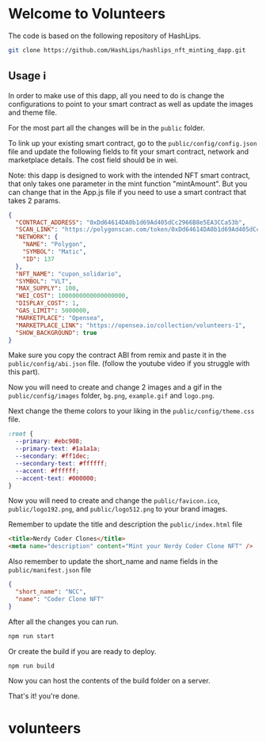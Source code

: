 # Welcome to Volunteers

The code is based on the following repository of HashLips.

```sh
git clone https://github.com/HashLips/hashlips_nft_minting_dapp.git
```

## Usage ℹ️

In order to make use of this dapp, all you need to do is change the configurations to point to your smart contract as well as update the images and theme file.

For the most part all the changes will be in the `public` folder.

To link up your existing smart contract, go to the `public/config/config.json` file and update the following fields to fit your smart contract, network and marketplace details. The cost field should be in wei.

Note: this dapp is designed to work with the intended NFT smart contract, that only takes one parameter in the mint function "mintAmount". But you can change that in the App.js file if you need to use a smart contract that takes 2 params.

```json
{
  "CONTRACT_ADDRESS": "0xDd64614DA0b1d69Ad405dCc2966B8e5EA3CCa53b",
  "SCAN_LINK": "https://polygonscan.com/token/0xDd64614DA0b1d69Ad405dCc2966B8e5EA3CCa53b",
  "NETWORK": {
    "NAME": "Polygon",
    "SYMBOL": "Matic",
    "ID": 137
  },
  "NFT_NAME": "cupon_solidario",
  "SYMBOL": "VLT",
  "MAX_SUPPLY": 100,
  "WEI_COST": 1000000000000000000,
  "DISPLAY_COST": 1,
  "GAS_LIMIT": 5000000,
  "MARKETPLACE": "Opensea",
  "MARKETPLACE_LINK": "https://opensea.io/collection/volunteers-1",
  "SHOW_BACKGROUND": true
}
```

Make sure you copy the contract ABI from remix and paste it in the `public/config/abi.json` file.
(follow the youtube video if you struggle with this part).

Now you will need to create and change 2 images and a gif in the `public/config/images` folder, `bg.png`, `example.gif` and `logo.png`.

Next change the theme colors to your liking in the `public/config/theme.css` file.

```css
:root {
  --primary: #ebc908;
  --primary-text: #1a1a1a;
  --secondary: #ff1dec;
  --secondary-text: #ffffff;
  --accent: #ffffff;
  --accent-text: #000000;
}
```

Now you will need to create and change the `public/favicon.ico`, `public/logo192.png`, and
`public/logo512.png` to your brand images.

Remember to update the title and description the `public/index.html` file

```html
<title>Nerdy Coder Clones</title>
<meta name="description" content="Mint your Nerdy Coder Clone NFT" />
```

Also remember to update the short_name and name fields in the `public/manifest.json` file

```json
{
  "short_name": "NCC",
  "name": "Coder Clone NFT"
}
```

After all the changes you can run.

```sh
npm run start
```

Or create the build if you are ready to deploy.

```sh
npm run build
```

Now you can host the contents of the build folder on a server.

That's it! you're done.
# volunteers
